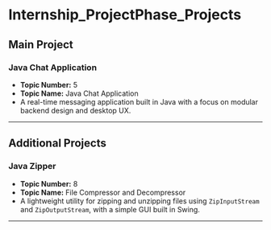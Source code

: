 # Internship_ProjectPhase_Projects
## Main Project
### **Java Chat Application**
- **Topic Number:** 5  
- **Topic Name:** Java Chat Application  
- A real-time messaging application built in Java with a focus on modular backend design and desktop UX.

---

## Additional Projects

### **Java Zipper**
- **Topic Number:** 8  
- **Topic Name:** File Compressor and Decompressor  
- A lightweight utility for zipping and unzipping files using `ZipInputStream` and `ZipOutputStream`, with a simple GUI built in Swing.

---

